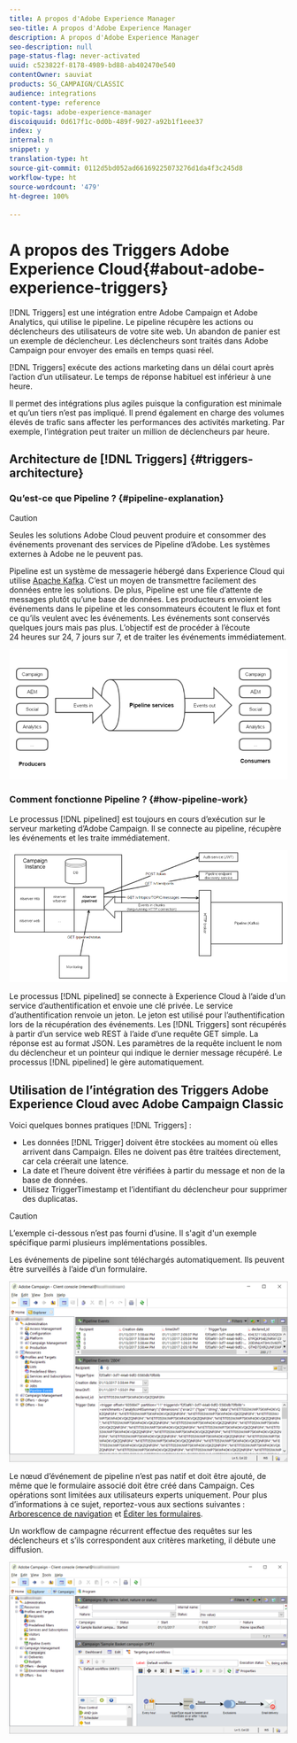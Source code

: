 ```yaml
---
title: A propos d'Adobe Experience Manager
seo-title: A propos d'Adobe Experience Manager
description: A propos d'Adobe Experience Manager
seo-description: null
page-status-flag: never-activated
uuid: c523822f-8178-4989-bd88-ab402470e540
contentOwner: sauviat
products: SG_CAMPAIGN/CLASSIC
audience: integrations
content-type: reference
topic-tags: adobe-experience-manager
discoiquuid: 0d617f1c-0d0b-489f-9027-a92b1f1eee37
index: y
internal: n
snippet: y
translation-type: ht
source-git-commit: 0112d5bd052ad66169225073276d1da4f3c245d8
workflow-type: ht
source-wordcount: '479'
ht-degree: 100%

---
```



# A propos des Triggers Adobe Experience Cloud{#about-adobe-experience-triggers}

[!DNL Triggers] est une intégration entre Adobe Campaign et Adobe Analytics, qui utilise le pipeline. Le pipeline récupère les actions ou déclencheurs des utilisateurs de votre site web. Un abandon de panier est un exemple de déclencheur. Les déclencheurs sont traités dans Adobe Campaign pour envoyer des emails en temps quasi réel.

[!DNL Triggers] exécute des actions marketing dans un délai court après l’action d’un utilisateur. Le temps de réponse habituel est inférieur à une heure.

Il permet des intégrations plus agiles puisque la configuration est minimale et qu’un tiers n’est pas impliqué.
Il prend également en charge des volumes élevés de trafic sans affecter les performances des activités marketing. Par exemple, l’intégration peut traiter un million de déclencheurs par heure.

## Architecture de [!DNL Triggers] {#triggers-architecture}

### Qu’est-ce que Pipeline ? {#pipeline-explanation}

>[!CAUTION]
>
>Seules les solutions Adobe Cloud peuvent produire et consommer des événements provenant des services de Pipeline d’Adobe. Les systèmes externes à Adobe ne le peuvent pas.

Pipeline est un système de messagerie hébergé dans Experience Cloud qui utilise [Apache Kafka](http://kafka.apache.org/). C’est un moyen de transmettre facilement des données entre les solutions. De plus, Pipeline est une file d’attente de messages plutôt qu’une base de données. Les producteurs envoient les événements dans le pipeline et les consommateurs écoutent le flux et font ce qu’ils veulent avec les événements. Les événements sont conservés quelques jours mais pas plus. L’objectif est de procéder à l’écoute 24 heures sur 24, 7 jours sur 7, et de traiter les événements immédiatement.

![](assets/triggers_1.png)

### Comment fonctionne Pipeline ? {#how-pipeline-work}

Le processus [!DNL pipelined] est toujours en cours d’exécution sur le serveur marketing d’Adobe Campaign. Il se connecte au pipeline, récupère les événements et les traite immédiatement.

![](assets/triggers_2.png)

Le processus [!DNL pipelined] se connecte à Experience Cloud à l’aide d’un service d’authentification et envoie une clé privée. Le service d’authentification renvoie un jeton. Le jeton est utilisé pour l’authentification lors de la récupération des événements. Les [!DNL Triggers] sont récupérés à partir d’un service web REST à l’aide d’une requête GET simple. La réponse est au format JSON. Les paramètres de la requête incluent le nom du déclencheur et un pointeur qui indique le dernier message récupéré. Le processus [!DNL pipelined] le gère automatiquement.

## Utilisation de l’intégration des Triggers Adobe Experience Cloud avec Adobe Campaign Classic

Voici quelques bonnes pratiques [!DNL Triggers] :

* Les données [!DNL Trigger] doivent être stockées au moment où elles arrivent dans Campaign. Elles ne doivent pas être traitées directement, car cela créerait une latence.
* La date et l’heure doivent être vérifiées à partir du message et non de la base de données.
* Utilisez TriggerTimestamp et l’identifiant du déclencheur pour supprimer des duplicatas.

>[!CAUTION]
>
>L’exemple ci-dessous n’est pas fourni d’usine. Il s&#39;agit d&#39;un exemple spécifique parmi plusieurs implémentations possibles.

Les événements de pipeline sont téléchargés automatiquement. Ils peuvent être surveillés à l’aide d’un formulaire.

![](assets/triggers_3.png)

Le nœud d’événement de pipeline n’est pas natif et doit être ajouté, de même que le formulaire associé doit être créé dans Campaign. Ces opérations sont limitées aux utilisateurs experts uniquement. Pour plus d’informations à ce sujet, reportez-vous aux sections suivantes : [Arborescence de navigation](../../configuration/using/about-navigation-hierarchy.md) et [Éditer les formulaires](../../configuration/using/editing-forms.md).

Un workflow de campagne récurrent effectue des requêtes sur les déclencheurs et s’ils correspondent aux critères marketing, il débute une diffusion.

![](assets/triggers_4.png)

